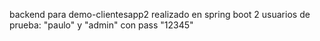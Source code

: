 backend para demo-clientesapp2 realizado en spring boot
2 usuarios de prueba: "paulo" y "admin" con pass "12345"

